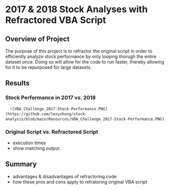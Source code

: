 # 2017 & 2018 Stock Analyses with Refractored VBA Script
## Overview of Project
The purpose of this project is to refractor the original script in order to efficiently analyze stock performance by only looping thorugh the entire dataset once. Doing so will allow for the code to run faster, thereby allowing for it to be repurposed for large datasets. 

## Results
### Stock Performance in 2017 vs. 2018

      ![VBA_Challenge_2017-Stock-Performance.PNG](https://github.com/lexyzhong/stock-analysis/blob/main/Resources/VBA_Challenge_2017-Stock-Performance.PNG)

### Original Script vs. Refractored Script
- execution times
- show matching output

## Summary
- advantages & disadvantages of refractoring code
- how these pros and cons apply to refratoring original VBA script
